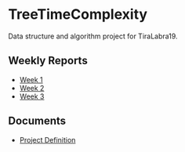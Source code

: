 # TreeTimeComplexity
Data structure and algorithm project for TiraLabra19.

## Weekly Reports
* [Week 1](/documentation/Week_1_Report.md)
* [Week 2](/documentation/Week_2_Report.md)
* [Week 3](/documentation/Week_3_Report.md)
## Documents
* [Project Definition](/documentation/Project_definition.md)
